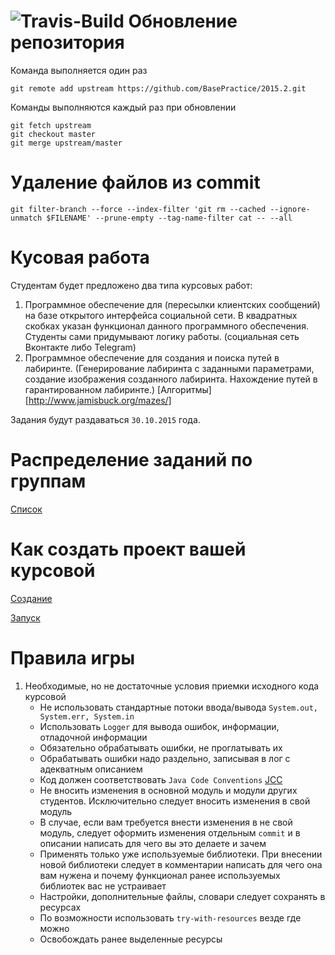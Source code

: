 ![Travis-Build](https://travis-ci.org/BasePractice/2015.2.svg?branch=master)
Обновление репозитория
======================
Команда выполняется один раз

```
git remote add upstream https://github.com/BasePractice/2015.2.git
```

Команды выполняются каждый раз при обновлении
```
git fetch upstream
git checkout master
git merge upstream/master
```

Удаление  файлов из commit
==============
```
git filter-branch --force --index-filter 'git rm --cached --ignore-unmatch $FILENAME' --prune-empty --tag-name-filter cat -- --all
```

Кусовая работа
==============

Студентам будет предложено два типа курсовых работ:

1.  Программное обеспечение для (пересылки клиентских сообщений) на базе открытого интерфейса социальной сети.
    В квадратных скобках указан функционал данного программного обеспечения. Студенты сами придумывают логику работы. (социальная сеть Вконтакте либо Telegram)
2.  Программное обеспечение для создания и поиска путей в лабиринте. (Генерирование лабиринта с заданными параметрами, создание изображения созданного лабиринта.
    Нахождение путей в гарантированном лабиринте.) [Алгоритмы][http://www.jamisbuck.org/mazes/]

Задания будут раздаваться ```30.10.2015``` года.


Распределение заданий по группам
=================================
[Список](.cources.csv)

Как создать проект вашей курсовой
=================================
[Создание](https://yadi.sk/d/d33U0tWujpScJ)

[Запуск](https://yadi.sk/i/BNaBm1CAjpSeW)


Правила игры
=================================

1.  Необходимые, но не достаточные условия приемки исходного кода курсовой
    -  Не использовать стандартные потоки ввода/вывода `System.out, System.err, System.in`
    -  Использовать `Logger` для вывода ошибок, информации, отладочной информации
    -  Обязательно обрабатывать ошибки, не проглатывать их
    -  Обрабатывать ошибки надо раздельно, записывая в лог с адекватным описанием
    -  Код должен соответствовать `Java Code Conventions` [JCC](http://www.oracle.com/technetwork/java/codeconventions-150003.pdf)
    -  Не вносить изменения в основной модуль и модули других студентов. Исключительно следует вносить изменения в свой модуль
    -  В случае, если вам требуется внести изменения в не свой модуль, следует оформить изменения отдельным `commit` и в описании написать
       для чего вы это делаете и зачем
    -  Применять только уже используемые библиотеки. При внесении новой библиотеки следует в комментарии написать для чего она вам нужена и 
       почему функционал ранее используемых библиотек вас не устраивает
    -  Настройки, дополнительные файлы, словари следует сохранять в ресурсах
    -  По возможности использовать `try-with-resources` везде где можно
    -  Освобождать ранее выделенные ресурсы
